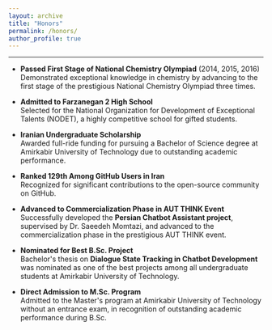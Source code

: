 ```yaml
---
layout: archive
title: "Honors"
permalink: /honors/
author_profile: true
---
```

<hr> <!-- This will create a line -->

- **Passed First Stage of National Chemistry Olympiad** (2014, 2015, 2016)  
  Demonstrated exceptional knowledge in chemistry by advancing to the first stage of the prestigious National Chemistry Olympiad three times.

- **Admitted to Farzanegan 2 High School**  
  Selected for the National Organization for Development of Exceptional Talents (NODET), a highly competitive school for gifted students.

- **Iranian Undergraduate Scholarship**  
  Awarded full-ride funding for pursuing a Bachelor of Science degree at Amirkabir University of Technology due to outstanding academic performance.

- **Ranked 129th Among GitHub Users in Iran**  
  Recognized for significant contributions to the open-source community on GitHub.

- **Advanced to Commercialization Phase in AUT THINK Event**  
  Successfully developed the **Persian Chatbot Assistant project**, supervised by Dr. Saeedeh Momtazi, and advanced to the commercialization phase in the prestigious AUT THINK event.

- **Nominated for Best B.Sc. Project**  
  Bachelor's thesis on **Dialogue State Tracking in Chatbot Development** was nominated as one of the best projects among all undergraduate students at Amirkabir University of Technology.

- **Direct Admission to M.Sc. Program**  
  Admitted to the Master's program at Amirkabir University of Technology without an entrance exam, in recognition of outstanding academic performance during B.Sc.
